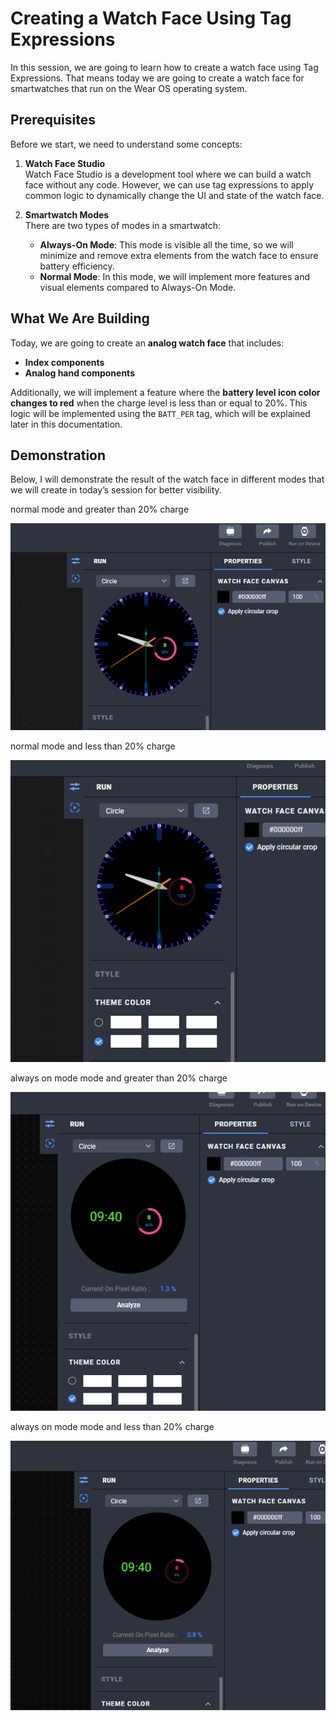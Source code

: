 # Creating a Watch Face Using Tag Expressions

In this session, we are going to learn how to create a watch face using Tag Expressions. That means today we are going to create a watch face for smartwatches that run on the Wear OS operating system. 

## Prerequisites

Before we start, we need to understand some concepts:

1. **Watch Face Studio**  
   Watch Face Studio is a development tool where we can build a watch face without any code. However, we can use tag expressions to apply common logic to dynamically change the UI and state of the watch face.

2. **Smartwatch Modes**  
   There are two types of modes in a smartwatch:
   - **Always-On Mode**: This mode is visible all the time, so we will minimize and remove extra elements from the watch face to ensure battery efficiency.
   - **Normal Mode**: In this mode, we will implement more features and visual elements compared to Always-On Mode.

## What We Are Building

Today, we are going to create an **analog watch face** that includes:
- **Index components**
- **Analog hand components**

Additionally, we will implement a feature where the **battery level icon color changes to red** when the charge level is less than or equal to 20%. This logic will be implemented using the `BATT_PER` tag, which will be explained later in this documentation.

## Demonstration

Below, I will demonstrate the result of the watch face in different modes that we will create in today’s session for better visibility.

normal mode and greater than 20% charge

![normal mode and greater than 20% charge](https://github.com/Sakib-203-15-3883/SAM-Task-2/blob/main/result/Normal_Mode%20%26%26%20%20enough_charge.png)

normal mode and less than 20% charge

![normal mode and less than 20% charge](https://github.com/Sakib-203-15-3883/SAM-Task-2/blob/main/result/normal_mode%20%26%26%20less_charge.png)

always on mode mode and greater than 20% charge

![always on mode mode and greater than 20% charge](https://github.com/Sakib-203-15-3883/SAM-Task-2/blob/main/result/always_on_mode%20%26%26%20enough_charge.png)

always on mode mode and less than 20% charge

![always on mode mode and less than 20% charge](https://github.com/Sakib-203-15-3883/SAM-Task-2/blob/main/result/always_on_mode%20%26%26%20less_charge%20.png)


